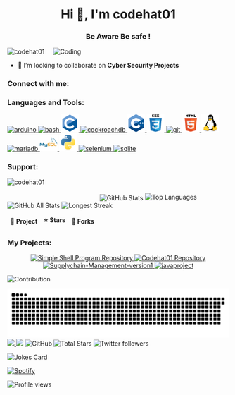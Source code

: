 <h1 align="center">Hi 👋, I'm codehat01</h1>
<h3 align="center">Be Aware Be safe !</h3>
<img align="right" alt="Coding" width="400" src="https://media.tenor.com/rePDfDWO3XoAAAAd/hacking.gif">

<p align="left"> <img src="https://komarev.com/ghpvc/?username=codehat01&label=Profile%20views&color=0e75b6&style=flat" alt="codehat01" /> </p>

- 👯 I’m looking to collaborate on **Cyber Security Projects**

<h3 align="left">Connect with me:</h3>
<p align="left">
</p>

<h3 align="left">Languages and Tools:</h3>
<p align="left"> <a href="https://www.arduino.cc/" target="_blank" rel="noreferrer"> <img src="https://cdn.worldvectorlogo.com/logos/arduino-1.svg" alt="arduino" width="40" height="40"/> </a> <a href="https://www.gnu.org/software/bash/" target="_blank" rel="noreferrer"> <img src="https://www.vectorlogo.zone/logos/gnu_bash/gnu_bash-icon.svg" alt="bash" width="40" height="40"/> </a> <a href="https://www.cprogramming.com/" target="_blank" rel="noreferrer"> <img src="https://raw.githubusercontent.com/devicons/devicon/master/icons/c/c-original.svg" alt="c" width="40" height="40"/> </a> <a href="https://www.cockroachlabs.com/product/cockroachdb/" target="_blank" rel="noreferrer"> <img src="https://cdn.worldvectorlogo.com/logos/cockroachdb.svg" alt="cockroachdb" width="40" height="40"/> </a> <a href="https://www.w3schools.com/cpp/" target="_blank" rel="noreferrer"> <img src="https://raw.githubusercontent.com/devicons/devicon/master/icons/cplusplus/cplusplus-original.svg" alt="cplusplus" width="40" height="40"/> </a> <a href="https://www.w3schools.com/css/" target="_blank" rel="noreferrer"> <img src="https://raw.githubusercontent.com/devicons/devicon/master/icons/css3/css3-original-wordmark.svg" alt="css3" width="40" height="40"/> </a> <a href="https://git-scm.com/" target="_blank" rel="noreferrer"> <img src="https://www.vectorlogo.zone/logos/git-scm/git-scm-icon.svg" alt="git" width="40" height="40"/> </a> <a href="https://www.w3.org/html/" target="_blank" rel="noreferrer"> <img src="https://raw.githubusercontent.com/devicons/devicon/master/icons/html5/html5-original-wordmark.svg" alt="html5" width="40" height="40"/> </a> <a href="https://www.linux.org/" target="_blank" rel="noreferrer"> <img src="https://raw.githubusercontent.com/devicons/devicon/master/icons/linux/linux-original.svg" alt="linux" width="40" height="40"/> </a> <a href="https://mariadb.org/" target="_blank" rel="noreferrer"> <img src="https://www.vectorlogo.zone/logos/mariadb/mariadb-icon.svg" alt="mariadb" width="40" height="40"/> </a> <a href="https://www.mysql.com/" target="_blank" rel="noreferrer"> <img src="https://raw.githubusercontent.com/devicons/devicon/master/icons/mysql/mysql-original-wordmark.svg" alt="mysql" width="40" height="40"/> </a> <a href="https://www.python.org" target="_blank" rel="noreferrer"> <img src="https://raw.githubusercontent.com/devicons/devicon/master/icons/python/python-original.svg" alt="python" width="40" height="40"/> </a> <a href="https://www.selenium.dev" target="_blank" rel="noreferrer"> <img src="https://raw.githubusercontent.com/detain/svg-logos/780f25886640cef088af994181646db2f6b1a3f8/svg/selenium-logo.svg" alt="selenium" width="40" height="40"/> </a> <a href="https://www.sqlite.org/" target="_blank" rel="noreferrer"> <img src="https://www.vectorlogo.zone/logos/sqlite/sqlite-icon.svg" alt="sqlite" width="40" height="40"/> </a> </p>

<h3 align="left">Support:</h3>
<p><a href="https://www.buymeacoffee.com/codehat01"> <img align="left" src="https://cdn.buymeacoffee.com/buttons/v2/default-yellow.png" height="50" width="210" alt="codehat01" /></a></p><br><br>

<!-- GitHub Widgets and Badges -->

<!-- GitHub stats -->
<img align="center" src="https://github-readme-stats.vercel.app/api?username=codehat01&include_all_commits=true&count_private=true&show_icons=true&line_height=20&title_color=2B5BBD&icon_color=1124BB&text_color=A1A1A1&bg_color=0,000000,130F40" alt="GitHub Stats"/>

<!-- GitHub top languages -->
<img src="https://github-readme-stats.vercel.app/api/top-langs?username=codehat01&show_icons=true&locale=en&layout=compact&theme=chartreuse-dark" alt="Top Languages"/>

<!-- GitHub All Stats -->
<img src="https://myreadme.vercel.app/api/embed/pressjump?panels=userstatistics,toprepositories,toplanguages,commitgraph" alt="GitHub All Stats"/>

<!-- Longest streak stats -->
<img src="https://github-readme-streak-stats.herokuapp.com/?user=codehat01&theme=tokyonight" alt="Longest Streak"/>

<!-- List projects -->
<table>
  <thead align="center">
    <tr border: none;>
      <td><b>📘 Project</b></td>
      <td><b>⭐ Stars</b></td>
      <td><b>🤝 Forks</b></td>
    </tr>
  </thead>
  <tbody>
    <!-- Add your projects here -->
  </tbody>
</table>
<!-- My Projects -->
<h3 align="left">My Projects:</h3>

<!-- GitHub ReadMe Cards -->
<div align="center">
  <a href="https://github.com/codehat01/simpleshellprogram">
    <img src="https://github-readme-stats.vercel.app/api/pin/?username=codehat01&repo=simpleshellprogram" alt="Simple Shell Program Repository" />
  </a>
  <a href="https://github.com/codehat01/codehat01">
    <img src="https://github-readme-stats.vercel.app/api/pin/?username=codehat01&repo=codehat01" alt="Codehat01 Repository" />
  </a>
    <a href="https://github.com/zorohack03/Supplychain-Management-version1">
    <img src="https://github-readme-stats.vercel.app/api/pin/?username=zorohack03&repo=Supplychain-Management-version1" alt="Supplychain-Management-version1" />
  </a>
  <a href="https://github.com/codehat01/javaproject">
    <img src="https://github-readme-stats.vercel.app/api/pin/?username=codehat01&repo=javaproject" alt="javaproject" />
  </a>
</div>

<!-- GitHub contribution graph -->
![Contribution](https://activity-graph.herokuapp.com/graph?username=codehat01&theme=react-dark&hide_border=true&area=true)

<!-- Snake animation -->
<div align="center">
<picture>
  <source media="(prefers-color-scheme: dark)" srcset="https://raw.githubusercontent.com/codehat01/codehat01/output/github-contribution-grid-snake-dark.svg">
  <source media="(prefers-color-scheme: light)" srcset="https://raw.githubusercontent.com/codehat01/codehat01/output/github-contribution-grid-snake.svg">
  <img alt="github contribution grid snake animation" src="https://raw.githubusercontent.com/codehat01/codehat01/output/github-contribution-grid-snake.svg">
</picture>
</div>

<!-- GitHub repository contributors -->
<a href="https://github.com/codehat01/<YOUR-REPO>/graphs/contributors">
  <img src="https://contrib.rocks/image?repo=codehat01/<YOUR-REPO>"/>
</a>

<!-- GitHub trophy -->
<img src="https://github-profile-trophy.vercel.app/?username=codehat01&theme=juicyfresh&no-bg=true" />

<!-- GitHub followers -->
<img alt="GitHub" src="https://img.shields.io/badge/dynamic/json?logo=github&label=GitHub+Followers&labelColor=282c34&color=181717&query=%24.data.totalSubs&url=https%3A%2F%2Fapi.spencerwoo.com%2Fsubstats%2F%3Fsource%3Dgithub%26queryKey%3Dcodehat01&longCache=true"/>

<!-- Total stars -->
<img src="https://img.shields.io/github/stars/codehat01?label=Stars" alt="Total Stars"/>

<!-- Twitter followers -->
<img alt="Twitter followers" title="Follow me on Twitter" src="https://img.shields.io/twitter/follow/<YOUR-TWITTER-USERNAME>?color=55960c&label=Follow&logo=twitter&logoColor=white&style=flat"/>

<!-- Random jokes -->
![Jokes Card](https://readme-jokes.vercel.app/api)

<!-- Spotify playing -->
[![Spotify](https://novatorem.bgstatic.vercel.app/api/spotify)](https://open.spotify.com/album/4yP0hdKOZPNshxUOjY0cZj)

<!-- Social media links -->
<!-- Add your social media links here -->

<!-- Profile view count -->
<img src="https://komarev.com/ghpvc/?username=codehat01&label=Profile%20views&color=0e75b6&style=flat" alt="Profile views"/>
